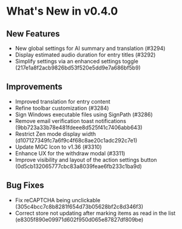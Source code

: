 # What's New in v0.4.0

## New Features

- New global settings for AI summary and translation (#3294)
- Display estimated audio duration for entry titles (#3292)
- Simplify settings via an enhanced settings toggle (217e1a8f2acb9826bd53f520e5dd9e7a686bf5b9)

## Improvements

- Improved translation for entry content
- Refine toolbar customization (#3284)
- Sign Windows executable files using SignPath (#3286)
- Remove email verification toast notifications (9bb723a33b78e481fdeee8d525f41c7406abb643)
- Restrict Zen mode display width (d107127349fc7a6f9c4f68c8ae20c1adc292c7e1)
- Update MGC Icon to v1.36 (#3310)
- Enhance UX for the withdraw modal (#3311)
- Improve visibility and layout of the action settings button (0d5cb132065777cbc83a8039feae6fb233c1ba9d)

## Bug Fixes

- Fix reCAPTCHA being unclickable (305c4bcc7c8b8281f654d73b05628bf2c8d346f3)
- Correct store not updating after marking items as read in the list (e8305f890e09971d602f950d065e87827df809be)

